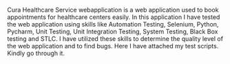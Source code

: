 Cura Healthcare Service webapplication is a web application used to book appointments for healthcare centers easily. In this application I have tested the web application using skills like Automation Testing, Selenium, Python, Pycharm, Unit Testing, Unit Integration Testing, System Testing, Black Box testing and STLC. I have utilized these skills to determine the quality level of the web application and to find bugs. Here I have attached my test scripts. Kindly go through it. 
